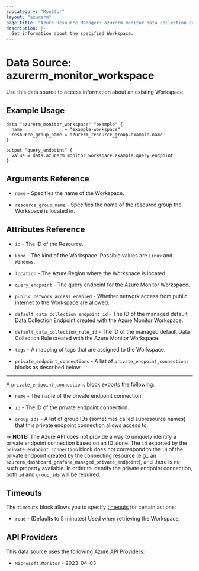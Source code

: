 ```yaml
---
subcategory: "Monitor"
layout: "azurerm"
page_title: "Azure Resource Manager: azurerm_monitor_data_collection_endpoint"
description: |-
  Get information about the specified Workspace.
---
```


# Data Source: azurerm_monitor_workspace

Use this data source to access information about an existing Workspace.

## Example Usage

```hcl
data "azurerm_monitor_workspace" "example" {
  name                = "example-workspace"
  resource_group_name = azurerm_resource_group.example.name
}

output "query_endpoint" {
  value = data.azurerm_monitor_workspace.example.query_endpoint
}
```

## Arguments Reference

- `name` - Specifies the name of the Workspace.

- `resource_group_name` - Specifies the name of the resource group the Workspace is located in.

## Attributes Reference

- `id` - The ID of the Resource.

- `kind` - The kind of the Workspace. Possible values are `Linux` and `Windows`.

- `location` - The Azure Region where the Workspace is located.

- `query_endpoint` - The query endpoint for the Azure Monitor Workspace.

- `public_network_access_enabled` - Whether network access from public internet to the Workspace are allowed.

- `default_data_collection_endpoint_id` - The ID of the managed default Data Collection Endpoint created with the Azure Monitor Workspace.

- `default_data_collection_rule_id` - The ID of the managed default Data Collection Rule created with the Azure Monitor Workspace.

- `tags` - A mapping of tags that are assigned to the Workspace.

- `private_endpoint_connections` - A list of `private_endpoint_connections` blocks as described below.

---

A `private_endpoint_connections` block exports the following:

- `name` - The name of the private endpoint connection.

- `id` - The ID of the private endpoint connection.

- `group_ids` - A list of group IDs (sometimes called subresource names) that this private endpoint connection allows access to.

-> **NOTE:** The Azure API does not provide a way to uniquely identify a private endpoint connection based on an ID alone. The `id` exported by the `private_endpoint_connection` block does not correspond to the `id` of the private endpoint created by the connecting resource (e.g., an `azurerm_dashboard_grafana_managed_private_endpoint`), and there is no such property available. In order to identify the private endpoint connection, both `id` and `group_ids` will be required.

## Timeouts

The `timeouts` block allows you to specify [timeouts](https://developer.hashicorp.com/terraform/language/resources/configure#define-operation-timeouts) for certain actions:

* `read` - (Defaults to 5 minutes) Used when retrieving the Workspace.

## API Providers
<!-- This section is generated, changes will be overwritten -->
This data source uses the following Azure API Providers:

* `Microsoft.Monitor` - 2023-04-03
